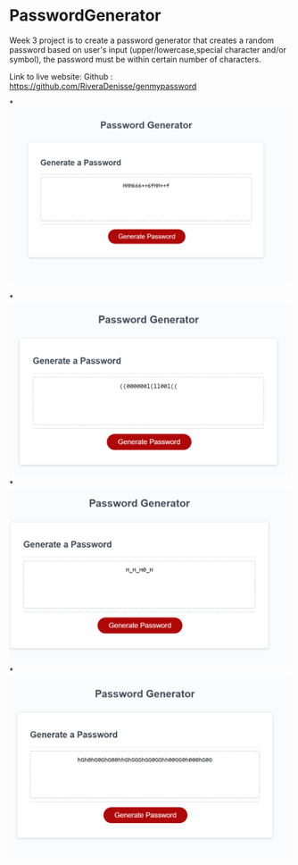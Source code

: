 # PasswordGenerator
Week 3 project is to create a password generator that creates a random password based on user's input (upper/lowercase,special character and/or symbol), the password must be within certain number of characters.

Link to live website: 
Github : https://github.com/RiveraDenisse/genmypassword

*![screenshot](/Assets/passwordgenerator.png)

*![screenshot](/Assets/nocaps.png)
*![screenshot](/Assets/nolower.png)
*![screenshot](/Assets/nosymbol.png)
